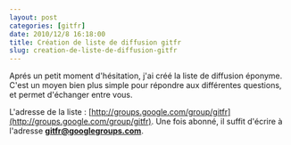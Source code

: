 ```yaml
---
layout: post
categories: [gitfr]
date: 2010/12/8 16:18:00
title: Création de liste de diffusion gitfr
slug: creation-de-liste-de-diffusion-gitfr
---
```


Aprés un petit moment d'hésitation, j'ai créé la liste de diffusion éponyme. C'est un moyen bien plus simple pour répondre aux différentes questions, et permet d'échanger entre vous.

L'adresse de la liste : [http://groups.google.com/group/gitfr](http://groups.google.com/group/gitfr). Une fois abonné, il suffit d'écrire à l'adresse **gitfr@googlegroups.com**.

